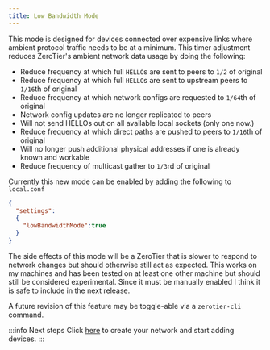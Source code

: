 ```yaml
---
title: Low Bandwidth Mode
---
```


This mode is designed for devices connected over expensive links where ambient protocol traffic needs to be at a minimum. This timer adjustment reduces ZeroTier's ambient network data usage by doing the following:

- Reduce frequency at which full `HELLO`s are sent to peers to `1/2` of original
- Reduce frequency at which full `HELLO`s are sent to upstream peers to `1/16`th of original
- Reduce frequency at which network configs are requested to `1/64`th of original
- Network config updates are no longer replicated to peers
- Will not send HELLOs out on all available local sockets (only one now.)
- Reduce frequency at which direct paths are pushed to peers to `1/16`th of original
- Will no longer push additional physical addresses if one is already known and workable
- Reduce frequency of multicast gather to `1/3`rd of original

Currently this new mode can be enabled by adding the following to `local.conf`

```json
{
  "settings":
  {
    "lowBandwidthMode":true
  }
}
```

The side effects of this mode will be a ZeroTier that is slower to respond to network changes but should otherwise still act as expected. This works on my machines and has been tested on at least one other machine but should still be considered experimental. Since it must be manually enabled I think it is safe to include in the next release.

A future revision of this feature may be toggle-able via a `zerotier-cli` command.

:::info Next steps
Click [here](/start/) to create your network and start adding devices.
:::
